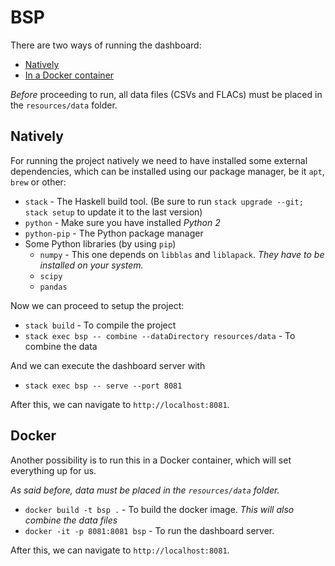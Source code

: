 # BSP

There are two ways of running the dashboard:

* [Natively](#natively)
* [In a Docker container](#docker)

*Before* proceeding to run, all data files (CSVs and FLACs) must be placed in the `resources/data` folder.

## Natively

For running the project natively we need to have installed some external dependencies,
which can be installed using our package manager, be it `apt`, `brew` or other:

* `stack` - The Haskell build tool. (Be sure to run `stack upgrade --git; stack setup` to update it to the last version)
* `python` - Make sure you have installed *Python 2*
* `python-pip` - The Python package manager
* Some Python libraries (by using `pip`)
    * `numpy` - This one depends on `libblas` and `liblapack`. *They have to be installed on your system.*
    * `scipy`
    * `pandas`

Now we can proceed to setup the project:

* `stack build` - To compile the project
* `stack exec bsp -- combine --dataDirectory resources/data` - To combine the data

And we can execute the dashboard server with

* `stack exec bsp -- serve --port 8081`

After this, we can navigate to `http://localhost:8081`.

## Docker

Another possibility is to run this in a Docker container, which will set everything
up for us.

_As said before, data must be placed in the `resources/data` folder._

* `docker build -t bsp .` - To build the docker image. *This will also combine the data files*
* `docker -it -p 8081:8081 bsp` - To run the dashboard server.

After this, we can navigate to `http://localhost:8081`.

